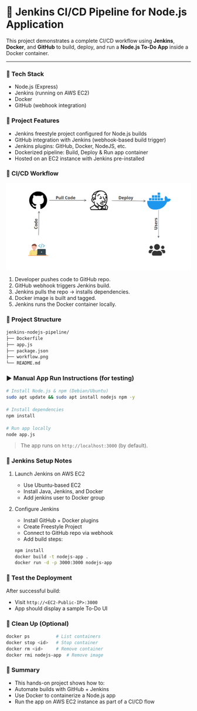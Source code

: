 # 🚀 Jenkins CI/CD Pipeline for Node.js Application

This project demonstrates a complete CI/CD workflow using **Jenkins**, **Docker**, and **GitHub** to build, deploy, and run a **Node.js To-Do App** inside a Docker container.

---

### 🧱 Tech Stack

- Node.js (Express)
- Jenkins (running on AWS EC2)
- Docker
- GitHub (webhook integration)


### 🔧 Project Features

- Jenkins freestyle project configured for Node.js builds
- GitHub integration with Jenkins (webhook-based build trigger)
- Jenkins plugins: GitHub, Docker, NodeJS, etc.
- Dockerized pipeline: Build, Deploy & Run app container
- Hosted on an EC2 instance with Jenkins pre-installed


### 🔄 CI/CD Workflow

![Process Flow](https://github.com/ahsan598/devops-project-1/blob/main/workflow.png)

1. Developer pushes code to GitHub repo.
2. GitHub webhook triggers Jenkins build.
3. Jenkins pulls the repo → installs dependencies.
4. Docker image is built and tagged.
5. Jenkins runs the Docker container locally.


### 📁 Project Structure

```sh
jenkins-nodejs-pipeline/
├── Dockerfile
├── app.js
├── package.json
├── workflow.png
└── README.md
```


### ▶️ Manual App Run Instructions (for testing)

```sh
# Install Node.js & npm (Debian/Ubuntu)
sudo apt update && sudo apt install nodejs npm -y

# Install dependencies
npm install

# Run app locally
node app.js
```

> The app runs on `http://localhost:3000` (by default).


### 📌 Jenkins Setup Notes

1. Launch Jenkins on AWS EC2
   - Use Ubuntu-based EC2
   - Install Java, Jenkins, and Docker
   - Add jenkins user to Docker group

2. Configure Jenkins
   - Install GitHub + Docker plugins
   - Create Freestyle Project
   - Connect to GitHub repo via webhook
   - Add build steps:
    ```bash
    npm install
    docker build -t nodejs-app .
    docker run -d -p 3000:3000 nodejs-app
    ```

### 🧪 Test the Deployment

After successful build:
   - Visit `http://<EC2-Public-IP>:3000`
   - App should display a sample To-Do UI


### 🧹 Clean Up (Optional)

```sh
docker ps          # List containers
docker stop <id>   # Stop container
docker rm <id>     # Remove container
docker rmi nodejs-app  # Remove image
```


### 🏁 Summary

- This hands-on project shows how to:
- Automate builds with GitHub + Jenkins
- Use Docker to containerize a Node.js app
- Run the app on AWS EC2 instance as part of a CI/CD flow